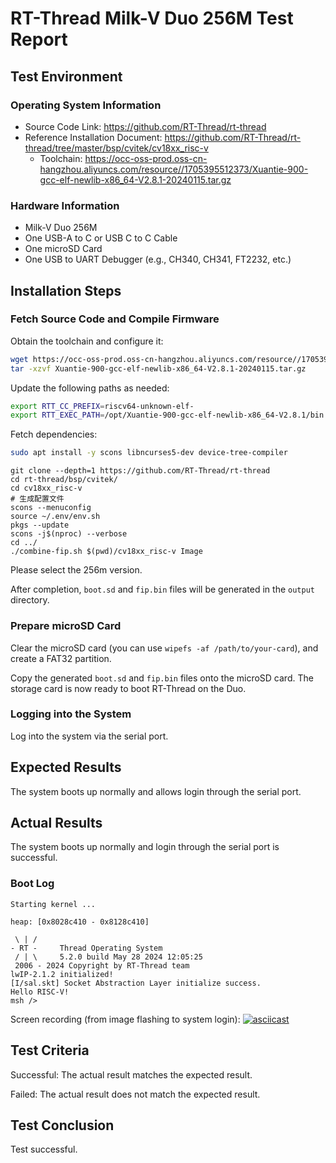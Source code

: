 # RT-Thread Milk-V Duo 256M Test Report

## Test Environment

### Operating System Information

- Source Code Link: https://github.com/RT-Thread/rt-thread
- Reference Installation Document: https://github.com/RT-Thread/rt-thread/tree/master/bsp/cvitek/cv18xx_risc-v
   - Toolchain: https://occ-oss-prod.oss-cn-hangzhou.aliyuncs.com/resource//1705395512373/Xuantie-900-gcc-elf-newlib-x86_64-V2.8.1-20240115.tar.gz

### Hardware Information

- Milk-V Duo 256M
- One USB-A to C or USB C to C Cable
- One microSD Card
- One USB to UART Debugger (e.g., CH340, CH341, FT2232, etc.)

## Installation Steps

### Fetch Source Code and Compile Firmware

Obtain the toolchain and configure it:
```bash
wget https://occ-oss-prod.oss-cn-hangzhou.aliyuncs.com/resource//1705395512373/Xuantie-900-gcc-elf-newlib-x86_64-V2.8.1-20240115.tar.gz
tar -xzvf Xuantie-900-gcc-elf-newlib-x86_64-V2.8.1-20240115.tar.gz
```

Update the following paths as needed:
```bash
export RTT_CC_PREFIX=riscv64-unknown-elf-
export RTT_EXEC_PATH=/opt/Xuantie-900-gcc-elf-newlib-x86_64-V2.8.1/bin
```

Fetch dependencies:
```bash
sudo apt install -y scons libncurses5-dev device-tree-compiler
```

```shell
git clone --depth=1 https://github.com/RT-Thread/rt-thread
cd rt-thread/bsp/cvitek/
cd cv18xx_risc-v
# 生成配置文件
scons --menuconfig
source ~/.env/env.sh
pkgs --update
scons -j$(nproc) --verbose
cd ../
./combine-fip.sh $(pwd)/cv18xx_risc-v Image
```

Please select the 256m version.

After completion, `boot.sd` and `fip.bin` files will be generated in the `output` directory.

### Prepare microSD Card

Clear the microSD card (you can use `wipefs -af /path/to/your-card`), and create a FAT32 partition.

Copy the generated `boot.sd` and `fip.bin` files onto the microSD card. The storage card is now ready to boot RT-Thread on the Duo.

### Logging into the System

Log into the system via the serial port.

## Expected Results

The system boots up normally and allows login through the serial port.

## Actual Results

The system boots up normally and login through the serial port is successful.

### Boot Log

```log
Starting kernel ...

heap: [0x8028c410 - 0x8128c410]

 \ | /
- RT -     Thread Operating System
 / | \     5.2.0 build May 28 2024 12:05:25
 2006 - 2024 Copyright by RT-Thread team
lwIP-2.1.2 initialized!
[I/sal.skt] Socket Abstraction Layer initialize success.
Hello RISC-V!
msh />

```

Screen recording (from image flashing to system login):
[![asciicast](https://asciinema.org/a/3zKnnFwIlQLKPek64gfsjmaqK.svg)](https://asciinema.org/a/3zKnnFwIlQLKPek64gfsjmaqK)

## Test Criteria

Successful: The actual result matches the expected result.

Failed: The actual result does not match the expected result.

## Test Conclusion

Test successful.
